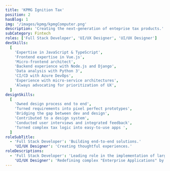 ```yaml
---
title: 'KPMG Ignition Tax'
position: 2
hasBlog: 1
img: '/images/kpmg/kpmgComputer.png'
description: 'Creating the next-generation of enteprise tax products.'
subCategory: Fintech
roles: ['Full Stack Developer', 'UI/UX Designer', 'UI/UX Designer']
devSkills:
  [
    'Expertise in JavaScript & TypeScript',
    'Frontend expertise in Vue.js',
    'Micro-frontend architect',
    'Backend experience with Node.js and Django',
    'Data analysis with Python 3',
    'CI/CD with Azure DevOps',
    'Experience with micro-service architectures',
    'Always advocating for prioritization of UX',
  ]
designSkills:
  [
    'Owned design process end to end',
    'Turned requirements into pixel perfect prototypes',
    'Bridging the gap between dev and design',
    'Contributed to a design system',
    'Conducted user interviews and integrated feedback',
    'Turned complex tax logic into easy-to-use apps ',
  ]
roleSubTitle:
  - 'Full Stack Developer': 'Building end-to-end solutions.'
    'UI/UX Designer': 'Creating thoughtful experiences.'
roleDescriptions:
  - 'Full Stack Developer': 'Leading role in the implementation of large scale enterprise applications. Experience with both front-end and back-end development, service-oriented architectures, big data and devOps.'
    'UI/UX Designer': 'Redefining complex "Enterprise Applications" by crafting UX flows and designing modern, easy-to-use interfaces. Advocating for product improvements through user research and design thinking.'
---
```


<center-title
:role="roles[0]"
:skills="devSkills"
:description="roleDescriptions[0]['Full Stack Developer']"
:subtitle="roleSubTitle[0]['Full Stack Developer']"
icon="codeIcon">
</center-title>

<center-title
:role="roles[1]"
:skills="designSkills"
:description="roleDescriptions[0]['UI/UX Designer']"
:subtitle="roleSubTitle[0]['UI/UX Designer']"
icon="designIcon">
</center-title>
